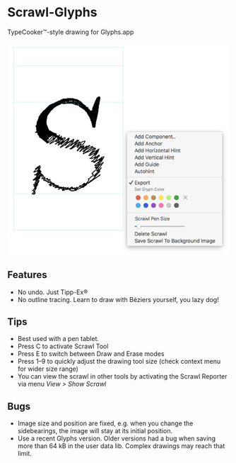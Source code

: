 # Scrawl-Glyphs

TypeCooker™-style drawing for Glyphs.app

<img src="data/ui.png" alt="">

## Features

* No undo. Just Tipp-Ex®
* No outline tracing. Learn to draw with Béziers yourself, you lazy dog!

## Tips

* Best used with a pen tablet.
* Press C to activate Scrawl Tool
* Press E to switch between Draw and Erase modes
* Press 1–9 to quickly adjust the drawing tool size (check context menu for wider size range)
* You can view the scrawl in other tools by activating the Scrawl Reporter via menu _View > Show Scrawl_

## Bugs

* Image size and position are fixed, e.g. when you change the sidebearings, the image will stay at its initial position.
* Use a recent Glyphs version. Older versions had a bug when saving more than 64 kB in the user data lib. Complex drawings may reach that limit.
